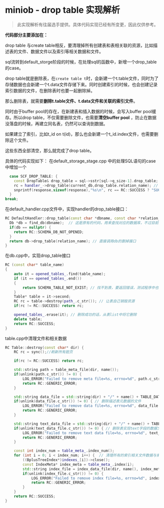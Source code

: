 # miniob - drop table 实现解析

> 此实现解析有往届选手提供。具体代码实现已经有所变更，因此仅供参考。

**代码部分主要添加在：**

drop table 与create table相反，要清理掉所有创建表和表相关联的资源，比如描述表的文件、数据文件以及索引等相关数据和文件。

sql流转到default_storge阶段的时候，在处理sql的函数中，新增一个drop_table的case。

drop table就是删除表，在`create table t`时，会新建一个t.table文件，同时为了存储数据也会新建一个t.data文件存储下来。同时创建索引的时候，也会创建记录索引数据的文件，在删除表时也要一起删除掉。

那么删除表，就需要**删除t.table文件、t.data文件和关联的索引文件**。

同时由于buffer pool的存在，在新建表和插入数据的时候，会写入buffer pool缓存。所以drop table，不仅需要删除文件，也需要**清空buffer pool** ，防止在数据没落盘的时候，再建立同名表，仍然可以查询到数据。

如果建立了索引，比如t_id on t(id)，那么也会新建一个t_id.index文件，也需要删除这个文件。

这些东西全部清空，那么就完成了drop table。

具体的代码实现如下：
在default_storage_stage.cpp 中的处理SQL语句的case中增加一个

```c++
  case SCF_DROP_TABLE: {
    const DropTable& drop_table = sql->sstr[sql->q_size-1].drop_table; // 拿到要drop 的表
    rc = handler_->drop_table(current_db,drop_table.relation_name); // 调用drop table接口，drop table要在handler中实现
    snprintf(response,sizeof(response),"%s\n", rc == RC::SUCCESS ? "SUCCESS" : "FAILURE"); // 返回结果，带不带换行符都可以
  }
break;
```

在default_handler.cpp文件中，实现handler的drop_table接口：

```c++
RC DefaultHandler::drop_table(const char *dbname, const char *relation_name) {
  Db *db = find_db(dbname);  // 这是原有的代码，用来查找对应的数据库，不过目前只有一个库
  if(db == nullptr) {
    return RC::SCHEMA_DB_NOT_OPENED;
  }
  return db->drop_table(relation_name); // 直接调用db的删掉接口
}
```

在db.cpp中，实现drop_table接口

```c++
RC (const char* table_name)
{
    auto it = opened_tables_.find(table_name);
    if (it == opened_tables_.end())
    {
        return SCHEMA_TABLE_NOT_EXIST; // 找不到表，要返回错误，测试程序中也会校验这种场景
    }
    Table* table = it->second;
    RC rc = table->destroy(path_.c_str()); // 让表自己销毁资源
    if(rc != RC::SUCCESS) return rc;

    opened_tables_.erase(it); // 删除成功的话，从表list中将它删除
    delete table;
    return RC::SUCCESS;
}
```

table.cpp中清理文件和相关数据

```c++
RC Table::destroy(const char* dir) {
    RC rc = sync();//刷新所有脏页

    if(rc != RC::SUCCESS) return rc;

    std::string path = table_meta_file(dir, name());
    if(unlink(path.c_str()) != 0) {
        LOG_ERROR("Failed to remove meta file=%s, errno=%d", path.c_str(), errno);
        return RC::GENERIC_ERROR;
    }

    std::string data_file = std::string(dir) + "/" + name() + TABLE_DATA_SUFFIX;
    if(unlink(data_file.c_str()) != 0) { // 删除描述表元数据的文件
        LOG_ERROR("Failed to remove data file=%s, errno=%d", data_file.c_str(), errno);
        return RC::GENERIC_ERROR;
    }

    std::string text_data_file = std::string(dir) + "/" + name() + TABLE_TEXT_DATA_SUFFIX;
    if(unlink(text_data_file.c_str()) != 0) { // 删除表实现text字段的数据文件（后续实现了text case时需要考虑，最开始可以不考虑这个逻辑）
        LOG_ERROR("Failed to remove text data file=%s, errno=%d", text_data_file.c_str(), errno);
        return RC::GENERIC_ERROR;
    }

    const int index_num = table_meta_.index_num();
    for (int i = 0; i < index_num; i++) {  // 清理所有的索引相关文件数据与索引元数据
        ((BplusTreeIndex*)indexes_[i])->close();
        const IndexMeta* index_meta = table_meta_.index(i);
        std::string index_file = index_data_file(dir, name(), index_meta->name());
        if(unlink(index_file.c_str()) != 0) {
            LOG_ERROR("Failed to remove index file=%s, errno=%d", index_file.c_str(), errno);
            return RC::GENERIC_ERROR;
        }
    }
    return RC::SUCCESS;
}
```